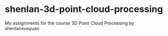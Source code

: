 # shenlan-3d-point-cloud-processing
My assignments for the course 3D Point Cloud Processing by shenlanxueyuan
